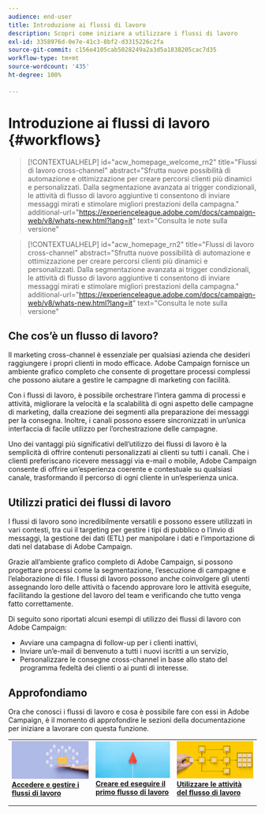 ```yaml
---
audience: end-user
title: Introduzione ai flussi di lavoro
description: Scopri come iniziare a utilizzare i flussi di lavoro
exl-id: 3358976d-0e7e-41c3-8bf2-d3315226c2fa
source-git-commit: c156e4105cab5028249a2a3d5a1838205cac7d35
workflow-type: tm+mt
source-wordcount: '435'
ht-degree: 100%

---
```


# Introduzione ai flussi di lavoro {#workflows}

>[!CONTEXTUALHELP]
>id="acw_homepage_welcome_rn2"
>title="Flussi di lavoro cross-channel"
>abstract="Sfrutta nuove possibilità di automazione e ottimizzazione per creare percorsi clienti più dinamici e personalizzati. Dalla segmentazione avanzata ai trigger condizionali, le attività di flusso di lavoro aggiuntive ti consentono di inviare messaggi mirati e stimolare migliori prestazioni della campagna."
>additional-url="https://experienceleague.adobe.com/docs/campaign-web/v8/whats-new.html?lang=it" text="Consulta le note sulla versione"

<!--TO REMOVE BELOW-->
>[!CONTEXTUALHELP]
>id="acw_homepage_rn2"
>title="Flussi di lavoro cross-channel"
>abstract="Sfrutta nuove possibilità di automazione e ottimizzazione per creare percorsi clienti più dinamici e personalizzati. Dalla segmentazione avanzata ai trigger condizionali, le attività di flusso di lavoro aggiuntive ti consentono di inviare messaggi mirati e stimolare migliori prestazioni della campagna."
>additional-url="https://experienceleague.adobe.com/docs/campaign-web/v8/whats-new.html?lang=it" text="Consulta le note sulla versione"

<!--TO REMOVE ABOVE-->

## Che cos’è un flusso di lavoro?

Il marketing cross-channel è essenziale per qualsiasi azienda che desideri raggiungere i propri clienti in modo efficace. Adobe Campaign fornisce un ambiente grafico completo che consente di progettare processi complessi che possono aiutare a gestire le campagne di marketing con facilità.

Con i flussi di lavoro, è possibile orchestrare l’intera gamma di processi e attività, migliorare la velocità e la scalabilità di ogni aspetto delle campagne di marketing, dalla creazione dei segmenti alla preparazione dei messaggi per la consegna. Inoltre, i canali possono essere sincronizzati in un’unica interfaccia di facile utilizzo per l’orchestrazione delle campagne.

Uno dei vantaggi più significativi dell’utilizzo dei flussi di lavoro è la semplicità di offrire contenuti personalizzati ai clienti su tutti i canali. Che i clienti preferiscano ricevere messaggi via e-mail o mobile, Adobe Campaign consente di offrire un’esperienza coerente e contestuale su qualsiasi canale, trasformando il percorso di ogni cliente in un’esperienza unica.

## Utilizzi pratici dei flussi di lavoro

I flussi di lavoro sono incredibilmente versatili e possono essere utilizzati in vari contesti, tra cui il targeting per gestire i tipi di pubblico o l’invio di messaggi, la gestione dei dati (ETL) per manipolare i dati e l’importazione di dati nel database di Adobe Campaign.

Grazie all’ambiente grafico completo di Adobe Campaign, si possono progettare processi come la segmentazione, l’esecuzione di campagne e l’elaborazione di file. I flussi di lavoro possono anche coinvolgere gli utenti assegnando loro delle attività o facendo approvare loro le attività eseguite, facilitando la gestione del lavoro del team e verificando che tutto venga fatto correttamente.

Di seguito sono riportati alcuni esempi di utilizzo dei flussi di lavoro con Adobe Campaign:

* Avviare una campagna di follow-up per i clienti inattivi,
* Inviare un’e-mail di benvenuto a tutti i nuovi iscritti a un servizio,
* Personalizzare le consegne cross-channel in base allo stato del programma fedeltà dei clienti o ai punti di interesse.

## Approfondiamo

Ora che conosci i flussi di lavoro e cosa è possibile fare con essi in Adobe Campaign, è il momento di approfondire le sezioni della documentazione per iniziare a lavorare con questa funzione.

<table style="table-layout:fixed"><tr style="border: 0;">
<td>
<a href="access-monitor.md">
<img alt="Accedere e gestire i flussi di lavoro" src="assets/do-not-localize/workflow-access.jpeg">
</a>
<div>
<a href="access-monitor.md"><strong>Accedere e gestire i flussi di lavoro</strong></a>
</div>
<p>
</td>
<td>
<a href="create-workflow.md">
<img alt="Lead" src="assets/do-not-localize/workflow-create.jpeg">
</a>
<div><a href="create-workflow.md"><strong>Creare ed eseguire il primo flusso di lavoro</strong>
</div>
<p>
</td>
<td>
<a href="activities/about-activities.md">
<img alt="Non frequente" src="assets/do-not-localize/workflow-activities.jpeg">
</a>
<div>
<a href="activities/about-activities.md"><strong>Utilizzare le attività del flusso di lavoro</strong></a>
</div>
<p></td>
</tr></table>
